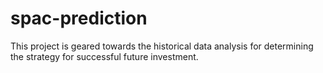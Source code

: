 # spac-prediction
This project is geared towards the historical data analysis for determining the strategy for successful future investment.
